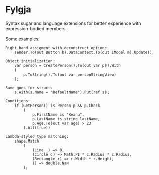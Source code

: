 # Fylgja
Syntax sugar and language extensions for better experience with expression-bodied members.

Some examples:

	Right hand assigment with deconstruct option:
		sender.To(out Button b).DataContext.To(out IModel m).Update();

	Object initialization:
		var person = CreatePerson().To(out var p)?.With
		(
			p.ToString().To(out var personStringView)
		);

	Same goes for structs
		s.With(s.Name = "DefaultName").Put(ref s);

	Conditions:
		if (GetPerson() is Person p && p.Check
			(
				p.FirstName is "Keanu",
				p.LastName is string lastName,
				p.Age.To(out var age) > 23
			).All(true))

	Lambda-styled type matching:
		shape.Match
			(
				(Line _) => 0,
				(Circle c) => Math.PI * c.Radius * c.Radius,
				(Rectangle r) => r.Width * r.Height,
				() => double.NaN
			);


